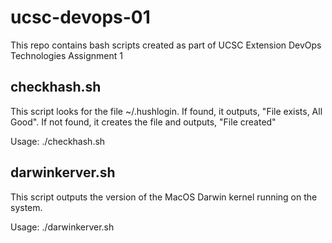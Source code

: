 # ucsc-devops-01

This repo contains bash scripts created as part of UCSC Extension DevOps Technologies Assignment 1

## checkhash.sh
This script looks for the file ~/.hushlogin. If found, it outputs, "File exists, All Good". If not found, it creates the file and outputs, "File created"

Usage:
<c>./checkhash.sh</c>

## darwinkerver.sh
This script outputs the version of the MacOS Darwin kernel running on the system.

Usage:
<c>./darwinkerver.sh</c>
